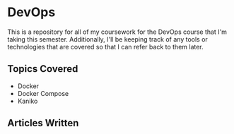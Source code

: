 # DevOps
This is a repository for all of my coursework for the DevOps course that I'm taking this semester. Additionally, I'll be keeping track of any tools or technologies that are covered so that I can refer back to them later. 

## Topics Covered 
- Docker 
- Docker Compose 
- Kaniko

## Articles Written 
